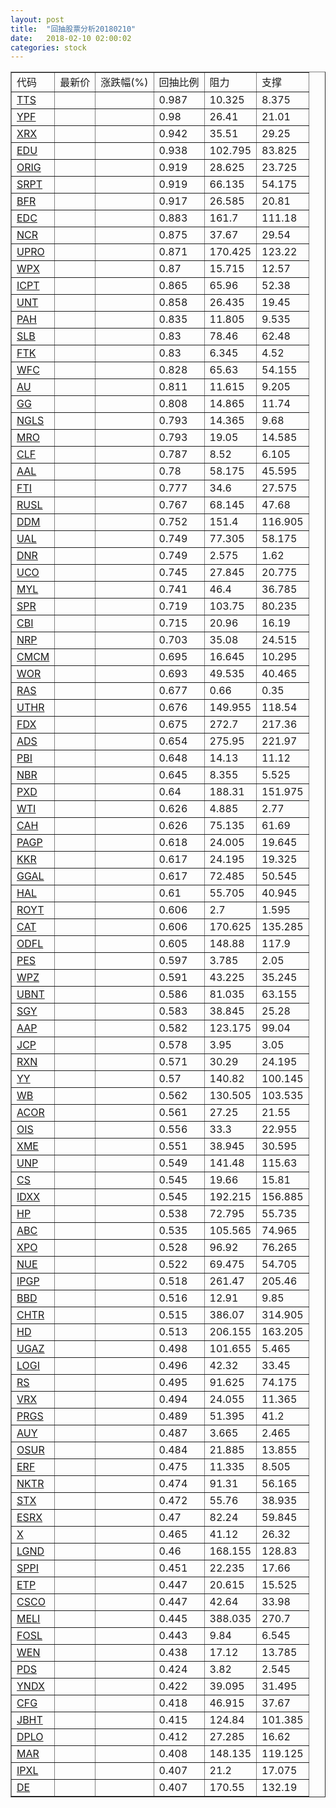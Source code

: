 ```yaml
---
layout: post
title:  "回抽股票分析20180210"
date:   2018-02-10 02:00:02
categories: stock
---
```

<script type="text/javascript">
var stockList = []
stockList.push('gb_tts');
stockList.push('gb_ypf');
stockList.push('gb_xrx');
stockList.push('gb_edu');
stockList.push('gb_orig');
stockList.push('gb_srpt');
stockList.push('gb_bfr');
stockList.push('gb_edc');
stockList.push('gb_ncr');
stockList.push('gb_upro');
stockList.push('gb_wpx');
stockList.push('gb_icpt');
stockList.push('gb_unt');
stockList.push('gb_pah');
stockList.push('gb_slb');
stockList.push('gb_ftk');
stockList.push('gb_wfc');
stockList.push('gb_au');
stockList.push('gb_gg');
stockList.push('gb_ngls');
stockList.push('gb_mro');
stockList.push('gb_clf');
stockList.push('gb_aal');
stockList.push('gb_fti');
stockList.push('gb_rusl');
stockList.push('gb_ddm');
stockList.push('gb_ual');
stockList.push('gb_dnr');
stockList.push('gb_uco');
stockList.push('gb_myl');
stockList.push('gb_spr');
stockList.push('gb_cbi');
stockList.push('gb_nrp');
stockList.push('gb_cmcm');
stockList.push('gb_wor');
stockList.push('gb_ras');
stockList.push('gb_uthr');
stockList.push('gb_fdx');
stockList.push('gb_ads');
stockList.push('gb_pbi');
stockList.push('gb_nbr');
stockList.push('gb_pxd');
stockList.push('gb_wti');
stockList.push('gb_cah');
stockList.push('gb_pagp');
stockList.push('gb_kkr');
stockList.push('gb_ggal');
stockList.push('gb_hal');
stockList.push('gb_royt');
stockList.push('gb_cat');
stockList.push('gb_odfl');
stockList.push('gb_pes');
stockList.push('gb_wpz');
stockList.push('gb_ubnt');
stockList.push('gb_sgy');
stockList.push('gb_aap');
stockList.push('gb_jcp');
stockList.push('gb_rxn');
stockList.push('gb_yy');
stockList.push('gb_wb');
stockList.push('gb_acor');
stockList.push('gb_ois');
stockList.push('gb_xme');
stockList.push('gb_unp');
stockList.push('gb_cs');
stockList.push('gb_idxx');
stockList.push('gb_hp');
stockList.push('gb_abc');
stockList.push('gb_xpo');
stockList.push('gb_nue');
stockList.push('gb_ipgp');
stockList.push('gb_bbd');
stockList.push('gb_chtr');
stockList.push('gb_hd');
stockList.push('gb_ugaz');
stockList.push('gb_logi');
stockList.push('gb_rs');
stockList.push('gb_vrx');
stockList.push('gb_prgs');
stockList.push('gb_auy');
stockList.push('gb_osur');
stockList.push('gb_erf');
stockList.push('gb_nktr');
stockList.push('gb_stx');
stockList.push('gb_esrx');
stockList.push('gb_x');
stockList.push('gb_lgnd');
stockList.push('gb_sppi');
stockList.push('gb_etp');
stockList.push('gb_csco');
stockList.push('gb_meli');
stockList.push('gb_fosl');
stockList.push('gb_wen');
stockList.push('gb_pds');
stockList.push('gb_yndx');
stockList.push('gb_cfg');
stockList.push('gb_jbht');
stockList.push('gb_dplo');
stockList.push('gb_mar');
stockList.push('gb_ipxl');
stockList.push('gb_de');
</script>
<table border="1">
 <tr>
 <td>代码</td>
 <td>最新价</td>
 <td>涨跌幅(%)</td>
 <td>回抽比例</td>
 <td>阻力</td>
 <td>支撑</td>
</tr>
  <tr id="tts">
  <td><a href="http://stock.finance.sina.com.cn/usstock/quotes/TTS.html" target="_blank">TTS</a></td><td></td><td></td><td>0.987</td><td>10.325</td><td>8.375</td></tr>
  <tr id="ypf">
  <td><a href="http://stock.finance.sina.com.cn/usstock/quotes/YPF.html" target="_blank">YPF</a></td><td></td><td></td><td>0.98</td><td>26.41</td><td>21.01</td></tr>
  <tr id="xrx">
  <td><a href="http://stock.finance.sina.com.cn/usstock/quotes/XRX.html" target="_blank">XRX</a></td><td></td><td></td><td>0.942</td><td>35.51</td><td>29.25</td></tr>
  <tr id="edu">
  <td><a href="http://stock.finance.sina.com.cn/usstock/quotes/EDU.html" target="_blank">EDU</a></td><td></td><td></td><td>0.938</td><td>102.795</td><td>83.825</td></tr>
  <tr id="orig">
  <td><a href="http://stock.finance.sina.com.cn/usstock/quotes/ORIG.html" target="_blank">ORIG</a></td><td></td><td></td><td>0.919</td><td>28.625</td><td>23.725</td></tr>
  <tr id="srpt">
  <td><a href="http://stock.finance.sina.com.cn/usstock/quotes/SRPT.html" target="_blank">SRPT</a></td><td></td><td></td><td>0.919</td><td>66.135</td><td>54.175</td></tr>
  <tr id="bfr">
  <td><a href="http://stock.finance.sina.com.cn/usstock/quotes/BFR.html" target="_blank">BFR</a></td><td></td><td></td><td>0.917</td><td>26.585</td><td>20.81</td></tr>
  <tr id="edc">
  <td><a href="http://stock.finance.sina.com.cn/usstock/quotes/EDC.html" target="_blank">EDC</a></td><td></td><td></td><td>0.883</td><td>161.7</td><td>111.18</td></tr>
  <tr id="ncr">
  <td><a href="http://stock.finance.sina.com.cn/usstock/quotes/NCR.html" target="_blank">NCR</a></td><td></td><td></td><td>0.875</td><td>37.67</td><td>29.54</td></tr>
  <tr id="upro">
  <td><a href="http://stock.finance.sina.com.cn/usstock/quotes/UPRO.html" target="_blank">UPRO</a></td><td></td><td></td><td>0.871</td><td>170.425</td><td>123.22</td></tr>
  <tr id="wpx">
  <td><a href="http://stock.finance.sina.com.cn/usstock/quotes/WPX.html" target="_blank">WPX</a></td><td></td><td></td><td>0.87</td><td>15.715</td><td>12.57</td></tr>
  <tr id="icpt">
  <td><a href="http://stock.finance.sina.com.cn/usstock/quotes/ICPT.html" target="_blank">ICPT</a></td><td></td><td></td><td>0.865</td><td>65.96</td><td>52.38</td></tr>
  <tr id="unt">
  <td><a href="http://stock.finance.sina.com.cn/usstock/quotes/UNT.html" target="_blank">UNT</a></td><td></td><td></td><td>0.858</td><td>26.435</td><td>19.45</td></tr>
  <tr id="pah">
  <td><a href="http://stock.finance.sina.com.cn/usstock/quotes/PAH.html" target="_blank">PAH</a></td><td></td><td></td><td>0.835</td><td>11.805</td><td>9.535</td></tr>
  <tr id="slb">
  <td><a href="http://stock.finance.sina.com.cn/usstock/quotes/SLB.html" target="_blank">SLB</a></td><td></td><td></td><td>0.83</td><td>78.46</td><td>62.48</td></tr>
  <tr id="ftk">
  <td><a href="http://stock.finance.sina.com.cn/usstock/quotes/FTK.html" target="_blank">FTK</a></td><td></td><td></td><td>0.83</td><td>6.345</td><td>4.52</td></tr>
  <tr id="wfc">
  <td><a href="http://stock.finance.sina.com.cn/usstock/quotes/WFC.html" target="_blank">WFC</a></td><td></td><td></td><td>0.828</td><td>65.63</td><td>54.155</td></tr>
  <tr id="au">
  <td><a href="http://stock.finance.sina.com.cn/usstock/quotes/AU.html" target="_blank">AU</a></td><td></td><td></td><td>0.811</td><td>11.615</td><td>9.205</td></tr>
  <tr id="gg">
  <td><a href="http://stock.finance.sina.com.cn/usstock/quotes/GG.html" target="_blank">GG</a></td><td></td><td></td><td>0.808</td><td>14.865</td><td>11.74</td></tr>
  <tr id="ngls">
  <td><a href="http://stock.finance.sina.com.cn/usstock/quotes/NGLS.html" target="_blank">NGLS</a></td><td></td><td></td><td>0.793</td><td>14.365</td><td>9.68</td></tr>
  <tr id="mro">
  <td><a href="http://stock.finance.sina.com.cn/usstock/quotes/MRO.html" target="_blank">MRO</a></td><td></td><td></td><td>0.793</td><td>19.05</td><td>14.585</td></tr>
  <tr id="clf">
  <td><a href="http://stock.finance.sina.com.cn/usstock/quotes/CLF.html" target="_blank">CLF</a></td><td></td><td></td><td>0.787</td><td>8.52</td><td>6.105</td></tr>
  <tr id="aal">
  <td><a href="http://stock.finance.sina.com.cn/usstock/quotes/AAL.html" target="_blank">AAL</a></td><td></td><td></td><td>0.78</td><td>58.175</td><td>45.595</td></tr>
  <tr id="fti">
  <td><a href="http://stock.finance.sina.com.cn/usstock/quotes/FTI.html" target="_blank">FTI</a></td><td></td><td></td><td>0.777</td><td>34.6</td><td>27.575</td></tr>
  <tr id="rusl">
  <td><a href="http://stock.finance.sina.com.cn/usstock/quotes/RUSL.html" target="_blank">RUSL</a></td><td></td><td></td><td>0.767</td><td>68.145</td><td>47.68</td></tr>
  <tr id="ddm">
  <td><a href="http://stock.finance.sina.com.cn/usstock/quotes/DDM.html" target="_blank">DDM</a></td><td></td><td></td><td>0.752</td><td>151.4</td><td>116.905</td></tr>
  <tr id="ual">
  <td><a href="http://stock.finance.sina.com.cn/usstock/quotes/UAL.html" target="_blank">UAL</a></td><td></td><td></td><td>0.749</td><td>77.305</td><td>58.175</td></tr>
  <tr id="dnr">
  <td><a href="http://stock.finance.sina.com.cn/usstock/quotes/DNR.html" target="_blank">DNR</a></td><td></td><td></td><td>0.749</td><td>2.575</td><td>1.62</td></tr>
  <tr id="uco">
  <td><a href="http://stock.finance.sina.com.cn/usstock/quotes/UCO.html" target="_blank">UCO</a></td><td></td><td></td><td>0.745</td><td>27.845</td><td>20.775</td></tr>
  <tr id="myl">
  <td><a href="http://stock.finance.sina.com.cn/usstock/quotes/MYL.html" target="_blank">MYL</a></td><td></td><td></td><td>0.741</td><td>46.4</td><td>36.785</td></tr>
  <tr id="spr">
  <td><a href="http://stock.finance.sina.com.cn/usstock/quotes/SPR.html" target="_blank">SPR</a></td><td></td><td></td><td>0.719</td><td>103.75</td><td>80.235</td></tr>
  <tr id="cbi">
  <td><a href="http://stock.finance.sina.com.cn/usstock/quotes/CBI.html" target="_blank">CBI</a></td><td></td><td></td><td>0.715</td><td>20.96</td><td>16.19</td></tr>
  <tr id="nrp">
  <td><a href="http://stock.finance.sina.com.cn/usstock/quotes/NRP.html" target="_blank">NRP</a></td><td></td><td></td><td>0.703</td><td>35.08</td><td>24.515</td></tr>
  <tr id="cmcm">
  <td><a href="http://stock.finance.sina.com.cn/usstock/quotes/CMCM.html" target="_blank">CMCM</a></td><td></td><td></td><td>0.695</td><td>16.645</td><td>10.295</td></tr>
  <tr id="wor">
  <td><a href="http://stock.finance.sina.com.cn/usstock/quotes/WOR.html" target="_blank">WOR</a></td><td></td><td></td><td>0.693</td><td>49.535</td><td>40.465</td></tr>
  <tr id="ras">
  <td><a href="http://stock.finance.sina.com.cn/usstock/quotes/RAS.html" target="_blank">RAS</a></td><td></td><td></td><td>0.677</td><td>0.66</td><td>0.35</td></tr>
  <tr id="uthr">
  <td><a href="http://stock.finance.sina.com.cn/usstock/quotes/UTHR.html" target="_blank">UTHR</a></td><td></td><td></td><td>0.676</td><td>149.955</td><td>118.54</td></tr>
  <tr id="fdx">
  <td><a href="http://stock.finance.sina.com.cn/usstock/quotes/FDX.html" target="_blank">FDX</a></td><td></td><td></td><td>0.675</td><td>272.7</td><td>217.36</td></tr>
  <tr id="ads">
  <td><a href="http://stock.finance.sina.com.cn/usstock/quotes/ADS.html" target="_blank">ADS</a></td><td></td><td></td><td>0.654</td><td>275.95</td><td>221.97</td></tr>
  <tr id="pbi">
  <td><a href="http://stock.finance.sina.com.cn/usstock/quotes/PBI.html" target="_blank">PBI</a></td><td></td><td></td><td>0.648</td><td>14.13</td><td>11.12</td></tr>
  <tr id="nbr">
  <td><a href="http://stock.finance.sina.com.cn/usstock/quotes/NBR.html" target="_blank">NBR</a></td><td></td><td></td><td>0.645</td><td>8.355</td><td>5.525</td></tr>
  <tr id="pxd">
  <td><a href="http://stock.finance.sina.com.cn/usstock/quotes/PXD.html" target="_blank">PXD</a></td><td></td><td></td><td>0.64</td><td>188.31</td><td>151.975</td></tr>
  <tr id="wti">
  <td><a href="http://stock.finance.sina.com.cn/usstock/quotes/WTI.html" target="_blank">WTI</a></td><td></td><td></td><td>0.626</td><td>4.885</td><td>2.77</td></tr>
  <tr id="cah">
  <td><a href="http://stock.finance.sina.com.cn/usstock/quotes/CAH.html" target="_blank">CAH</a></td><td></td><td></td><td>0.626</td><td>75.135</td><td>61.69</td></tr>
  <tr id="pagp">
  <td><a href="http://stock.finance.sina.com.cn/usstock/quotes/PAGP.html" target="_blank">PAGP</a></td><td></td><td></td><td>0.618</td><td>24.005</td><td>19.645</td></tr>
  <tr id="kkr">
  <td><a href="http://stock.finance.sina.com.cn/usstock/quotes/KKR.html" target="_blank">KKR</a></td><td></td><td></td><td>0.617</td><td>24.195</td><td>19.325</td></tr>
  <tr id="ggal">
  <td><a href="http://stock.finance.sina.com.cn/usstock/quotes/GGAL.html" target="_blank">GGAL</a></td><td></td><td></td><td>0.617</td><td>72.485</td><td>50.545</td></tr>
  <tr id="hal">
  <td><a href="http://stock.finance.sina.com.cn/usstock/quotes/HAL.html" target="_blank">HAL</a></td><td></td><td></td><td>0.61</td><td>55.705</td><td>40.945</td></tr>
  <tr id="royt">
  <td><a href="http://stock.finance.sina.com.cn/usstock/quotes/ROYT.html" target="_blank">ROYT</a></td><td></td><td></td><td>0.606</td><td>2.7</td><td>1.595</td></tr>
  <tr id="cat">
  <td><a href="http://stock.finance.sina.com.cn/usstock/quotes/CAT.html" target="_blank">CAT</a></td><td></td><td></td><td>0.606</td><td>170.625</td><td>135.285</td></tr>
  <tr id="odfl">
  <td><a href="http://stock.finance.sina.com.cn/usstock/quotes/ODFL.html" target="_blank">ODFL</a></td><td></td><td></td><td>0.605</td><td>148.88</td><td>117.9</td></tr>
  <tr id="pes">
  <td><a href="http://stock.finance.sina.com.cn/usstock/quotes/PES.html" target="_blank">PES</a></td><td></td><td></td><td>0.597</td><td>3.785</td><td>2.05</td></tr>
  <tr id="wpz">
  <td><a href="http://stock.finance.sina.com.cn/usstock/quotes/WPZ.html" target="_blank">WPZ</a></td><td></td><td></td><td>0.591</td><td>43.225</td><td>35.245</td></tr>
  <tr id="ubnt">
  <td><a href="http://stock.finance.sina.com.cn/usstock/quotes/UBNT.html" target="_blank">UBNT</a></td><td></td><td></td><td>0.586</td><td>81.035</td><td>63.155</td></tr>
  <tr id="sgy">
  <td><a href="http://stock.finance.sina.com.cn/usstock/quotes/SGY.html" target="_blank">SGY</a></td><td></td><td></td><td>0.583</td><td>38.845</td><td>25.28</td></tr>
  <tr id="aap">
  <td><a href="http://stock.finance.sina.com.cn/usstock/quotes/AAP.html" target="_blank">AAP</a></td><td></td><td></td><td>0.582</td><td>123.175</td><td>99.04</td></tr>
  <tr id="jcp">
  <td><a href="http://stock.finance.sina.com.cn/usstock/quotes/JCP.html" target="_blank">JCP</a></td><td></td><td></td><td>0.578</td><td>3.95</td><td>3.05</td></tr>
  <tr id="rxn">
  <td><a href="http://stock.finance.sina.com.cn/usstock/quotes/RXN.html" target="_blank">RXN</a></td><td></td><td></td><td>0.571</td><td>30.29</td><td>24.195</td></tr>
  <tr id="yy">
  <td><a href="http://stock.finance.sina.com.cn/usstock/quotes/YY.html" target="_blank">YY</a></td><td></td><td></td><td>0.57</td><td>140.82</td><td>100.145</td></tr>
  <tr id="wb">
  <td><a href="http://stock.finance.sina.com.cn/usstock/quotes/WB.html" target="_blank">WB</a></td><td></td><td></td><td>0.562</td><td>130.505</td><td>103.535</td></tr>
  <tr id="acor">
  <td><a href="http://stock.finance.sina.com.cn/usstock/quotes/ACOR.html" target="_blank">ACOR</a></td><td></td><td></td><td>0.561</td><td>27.25</td><td>21.55</td></tr>
  <tr id="ois">
  <td><a href="http://stock.finance.sina.com.cn/usstock/quotes/OIS.html" target="_blank">OIS</a></td><td></td><td></td><td>0.556</td><td>33.3</td><td>22.955</td></tr>
  <tr id="xme">
  <td><a href="http://stock.finance.sina.com.cn/usstock/quotes/XME.html" target="_blank">XME</a></td><td></td><td></td><td>0.551</td><td>38.945</td><td>30.595</td></tr>
  <tr id="unp">
  <td><a href="http://stock.finance.sina.com.cn/usstock/quotes/UNP.html" target="_blank">UNP</a></td><td></td><td></td><td>0.549</td><td>141.48</td><td>115.63</td></tr>
  <tr id="cs">
  <td><a href="http://stock.finance.sina.com.cn/usstock/quotes/CS.html" target="_blank">CS</a></td><td></td><td></td><td>0.545</td><td>19.66</td><td>15.81</td></tr>
  <tr id="idxx">
  <td><a href="http://stock.finance.sina.com.cn/usstock/quotes/IDXX.html" target="_blank">IDXX</a></td><td></td><td></td><td>0.545</td><td>192.215</td><td>156.885</td></tr>
  <tr id="hp">
  <td><a href="http://stock.finance.sina.com.cn/usstock/quotes/HP.html" target="_blank">HP</a></td><td></td><td></td><td>0.538</td><td>72.795</td><td>55.735</td></tr>
  <tr id="abc">
  <td><a href="http://stock.finance.sina.com.cn/usstock/quotes/ABC.html" target="_blank">ABC</a></td><td></td><td></td><td>0.535</td><td>105.565</td><td>74.965</td></tr>
  <tr id="xpo">
  <td><a href="http://stock.finance.sina.com.cn/usstock/quotes/XPO.html" target="_blank">XPO</a></td><td></td><td></td><td>0.528</td><td>96.92</td><td>76.265</td></tr>
  <tr id="nue">
  <td><a href="http://stock.finance.sina.com.cn/usstock/quotes/NUE.html" target="_blank">NUE</a></td><td></td><td></td><td>0.522</td><td>69.475</td><td>54.705</td></tr>
  <tr id="ipgp">
  <td><a href="http://stock.finance.sina.com.cn/usstock/quotes/IPGP.html" target="_blank">IPGP</a></td><td></td><td></td><td>0.518</td><td>261.47</td><td>205.46</td></tr>
  <tr id="bbd">
  <td><a href="http://stock.finance.sina.com.cn/usstock/quotes/BBD.html" target="_blank">BBD</a></td><td></td><td></td><td>0.516</td><td>12.91</td><td>9.85</td></tr>
  <tr id="chtr">
  <td><a href="http://stock.finance.sina.com.cn/usstock/quotes/CHTR.html" target="_blank">CHTR</a></td><td></td><td></td><td>0.515</td><td>386.07</td><td>314.905</td></tr>
  <tr id="hd">
  <td><a href="http://stock.finance.sina.com.cn/usstock/quotes/HD.html" target="_blank">HD</a></td><td></td><td></td><td>0.513</td><td>206.155</td><td>163.205</td></tr>
  <tr id="ugaz">
  <td><a href="http://stock.finance.sina.com.cn/usstock/quotes/UGAZ.html" target="_blank">UGAZ</a></td><td></td><td></td><td>0.498</td><td>101.655</td><td>5.465</td></tr>
  <tr id="logi">
  <td><a href="http://stock.finance.sina.com.cn/usstock/quotes/LOGI.html" target="_blank">LOGI</a></td><td></td><td></td><td>0.496</td><td>42.32</td><td>33.45</td></tr>
  <tr id="rs">
  <td><a href="http://stock.finance.sina.com.cn/usstock/quotes/RS.html" target="_blank">RS</a></td><td></td><td></td><td>0.495</td><td>91.625</td><td>74.175</td></tr>
  <tr id="vrx">
  <td><a href="http://stock.finance.sina.com.cn/usstock/quotes/VRX.html" target="_blank">VRX</a></td><td></td><td></td><td>0.494</td><td>24.055</td><td>11.365</td></tr>
  <tr id="prgs">
  <td><a href="http://stock.finance.sina.com.cn/usstock/quotes/PRGS.html" target="_blank">PRGS</a></td><td></td><td></td><td>0.489</td><td>51.395</td><td>41.2</td></tr>
  <tr id="auy">
  <td><a href="http://stock.finance.sina.com.cn/usstock/quotes/AUY.html" target="_blank">AUY</a></td><td></td><td></td><td>0.487</td><td>3.665</td><td>2.465</td></tr>
  <tr id="osur">
  <td><a href="http://stock.finance.sina.com.cn/usstock/quotes/OSUR.html" target="_blank">OSUR</a></td><td></td><td></td><td>0.484</td><td>21.885</td><td>13.855</td></tr>
  <tr id="erf">
  <td><a href="http://stock.finance.sina.com.cn/usstock/quotes/ERF.html" target="_blank">ERF</a></td><td></td><td></td><td>0.475</td><td>11.335</td><td>8.505</td></tr>
  <tr id="nktr">
  <td><a href="http://stock.finance.sina.com.cn/usstock/quotes/NKTR.html" target="_blank">NKTR</a></td><td></td><td></td><td>0.474</td><td>91.31</td><td>56.165</td></tr>
  <tr id="stx">
  <td><a href="http://stock.finance.sina.com.cn/usstock/quotes/STX.html" target="_blank">STX</a></td><td></td><td></td><td>0.472</td><td>55.76</td><td>38.935</td></tr>
  <tr id="esrx">
  <td><a href="http://stock.finance.sina.com.cn/usstock/quotes/ESRX.html" target="_blank">ESRX</a></td><td></td><td></td><td>0.47</td><td>82.24</td><td>59.845</td></tr>
  <tr id="x">
  <td><a href="http://stock.finance.sina.com.cn/usstock/quotes/X.html" target="_blank">X</a></td><td></td><td></td><td>0.465</td><td>41.12</td><td>26.32</td></tr>
  <tr id="lgnd">
  <td><a href="http://stock.finance.sina.com.cn/usstock/quotes/LGND.html" target="_blank">LGND</a></td><td></td><td></td><td>0.46</td><td>168.155</td><td>128.83</td></tr>
  <tr id="sppi">
  <td><a href="http://stock.finance.sina.com.cn/usstock/quotes/SPPI.html" target="_blank">SPPI</a></td><td></td><td></td><td>0.451</td><td>22.235</td><td>17.66</td></tr>
  <tr id="etp">
  <td><a href="http://stock.finance.sina.com.cn/usstock/quotes/ETP.html" target="_blank">ETP</a></td><td></td><td></td><td>0.447</td><td>20.615</td><td>15.525</td></tr>
  <tr id="csco">
  <td><a href="http://stock.finance.sina.com.cn/usstock/quotes/CSCO.html" target="_blank">CSCO</a></td><td></td><td></td><td>0.447</td><td>42.64</td><td>33.98</td></tr>
  <tr id="meli">
  <td><a href="http://stock.finance.sina.com.cn/usstock/quotes/MELI.html" target="_blank">MELI</a></td><td></td><td></td><td>0.445</td><td>388.035</td><td>270.7</td></tr>
  <tr id="fosl">
  <td><a href="http://stock.finance.sina.com.cn/usstock/quotes/FOSL.html" target="_blank">FOSL</a></td><td></td><td></td><td>0.443</td><td>9.84</td><td>6.545</td></tr>
  <tr id="wen">
  <td><a href="http://stock.finance.sina.com.cn/usstock/quotes/WEN.html" target="_blank">WEN</a></td><td></td><td></td><td>0.438</td><td>17.12</td><td>13.785</td></tr>
  <tr id="pds">
  <td><a href="http://stock.finance.sina.com.cn/usstock/quotes/PDS.html" target="_blank">PDS</a></td><td></td><td></td><td>0.424</td><td>3.82</td><td>2.545</td></tr>
  <tr id="yndx">
  <td><a href="http://stock.finance.sina.com.cn/usstock/quotes/YNDX.html" target="_blank">YNDX</a></td><td></td><td></td><td>0.422</td><td>39.095</td><td>31.495</td></tr>
  <tr id="cfg">
  <td><a href="http://stock.finance.sina.com.cn/usstock/quotes/CFG.html" target="_blank">CFG</a></td><td></td><td></td><td>0.418</td><td>46.915</td><td>37.67</td></tr>
  <tr id="jbht">
  <td><a href="http://stock.finance.sina.com.cn/usstock/quotes/JBHT.html" target="_blank">JBHT</a></td><td></td><td></td><td>0.415</td><td>124.84</td><td>101.385</td></tr>
  <tr id="dplo">
  <td><a href="http://stock.finance.sina.com.cn/usstock/quotes/DPLO.html" target="_blank">DPLO</a></td><td></td><td></td><td>0.412</td><td>27.285</td><td>16.62</td></tr>
  <tr id="mar">
  <td><a href="http://stock.finance.sina.com.cn/usstock/quotes/MAR.html" target="_blank">MAR</a></td><td></td><td></td><td>0.408</td><td>148.135</td><td>119.125</td></tr>
  <tr id="ipxl">
  <td><a href="http://stock.finance.sina.com.cn/usstock/quotes/IPXL.html" target="_blank">IPXL</a></td><td></td><td></td><td>0.407</td><td>21.2</td><td>17.075</td></tr>
  <tr id="de">
  <td><a href="http://stock.finance.sina.com.cn/usstock/quotes/DE.html" target="_blank">DE</a></td><td></td><td></td><td>0.407</td><td>170.55</td><td>132.19</td></tr>
</table>
